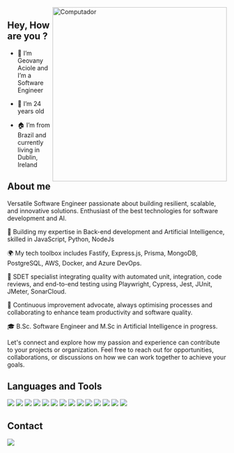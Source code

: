 <img src="https://raw.githubusercontent.com/MicaelliMedeiros/micaellimedeiros/master/image/computer-illustration.png" min-width="400px" max-width="400px" width="400px" align="right" alt="Computador">

## Hey, How are you ?


- 👋 I’m Geovany Aciole and I’m a Software Engineer

- 🌱 I’m 24 years old

- 🏠 I’m from Brazil and currently living in Dublin, Ireland


## About me

<p>
Versatile Software Engineer passionate about building resilient, scalable, and innovative solutions. Enthusiast of the best technologies for software development and AI.<br>

🎨 Building my expertise in Back-end development and Artificial Intelligence, skilled in JavaScript, Python, NodeJs<br>

🌍 My tech toolbox includes Fastify, Express.js, Prisma, MongoDB, PostgreSQL, AWS, Docker, and Azure DevOps.<br>

🔭 SDET specialist integrating quality with automated unit, integration, code reviews, and end-to-end testing using Playwright, Cypress, Jest, JUnit, JMeter, SonarCloud.<br>

🚀 Continuous improvement advocate, always optimising processes and collaborating to enhance team productivity and software quality.<br>

🎓 B.Sc. Software Engineer and M.Sc in Artificial Intelligence in progress.<br>

Let's connect and explore how my passion and experience can contribute to your projects or organization. Feel free to reach out for opportunities, collaborations, or discussions on how we can work together to achieve your goals.<br>
</p>




## Languages and Tools

<p align="left">
  
  <a href="#" alt="JavaScript">
  <img src="https://img.shields.io/badge/JavaScript-323330?style=for-the-badge&logo=javascript&logoColor=F7DF1E" /></a>
  
  <a href="#" alt="Node.Js">
  <img src="https://img.shields.io/badge/Node.js-339933?style=for-the-badge&logo=nodedotjs&logoColor=white" /></a>
  
  <a href="#" alt="Python">
  <img src="https://img.shields.io/badge/Python-3776AB?style=for-the-badge&logo=python&logoColor=white" /></a>
  
  <a href="#" alt="Java">
  <img src="https://img.shields.io/badge/Java-ED8B00?style=for-the-badge&logo=java&logoColor=white" /></a>
  
  <a href="#" alt="Cypress">
  <img src="https://img.shields.io/badge/-cypress-%23E5E5E5?style=for-the-badge&logo=cypress&logoColor=058a5e" /></a>
  
  <a href="#" alt="Selenium">
  <img src="https://img.shields.io/badge/-selenium-%43B02A?style=for-the-badge&logo=selenium&logoColor=white" /></a>
  
  <a href="#" alt="HTML5">
  <img src="https://img.shields.io/badge/HTML5-E34F26?style=for-the-badge&logo=html5&logoColor=white" /></a>
  
  <a href="#" alt="CSS3">
  <img src="https://img.shields.io/badge/CSS3-1572B6?style=for-the-badge&logo=css3&logoColor=white" /></a>

  <a href="#" alt="NPM">
  <img src="https://img.shields.io/badge/npm-CB3837?style=for-the-badge&logo=npm&logoColor=white" /></a>
  
  <a href="#" alt="ExpressJs">
  <img src="https://img.shields.io/badge/express.js-%23404d59.svg?style=for-the-badge&logo=express&logoColor=%2361DAFB" /></a>
  
  <a href="#" alt="Postman">
  <img src="https://img.shields.io/badge/Postman-FF6C37?style=for-the-badge&logo=Postman&logoColor=white" /></a>
  
  <a href="#" alt="Swagger">
  <img src="https://img.shields.io/badge/-Swagger-%23Clojure?style=for-the-badge&logo=swagger&logoColor=white" /></a>
  
  <a href="#" alt="Jenkins">
  <img src="https://img.shields.io/badge/jenkins-%232C5263.svg?style=for-the-badge&logo=jenkins&logoColor=white" /></a>
  
  <a href="#" alt="Jira">
  <img src="https://img.shields.io/badge/jira-%230A0FFF.svg?style=for-the-badge&logo=jira&logoColor=white" /></a>
 
</p>

## Contact

<a href="https://www.linkedin.com/in/geovany-aciole-125231188/" alt="Linkedin">
  <img src="https://img.shields.io/badge/-Linkedin-0e76a8?style=flat-square&logo=Linkedin&logoColor=white&link=https://www.linkedin.com/in/geovany-aciole-125231188/" /></a>

